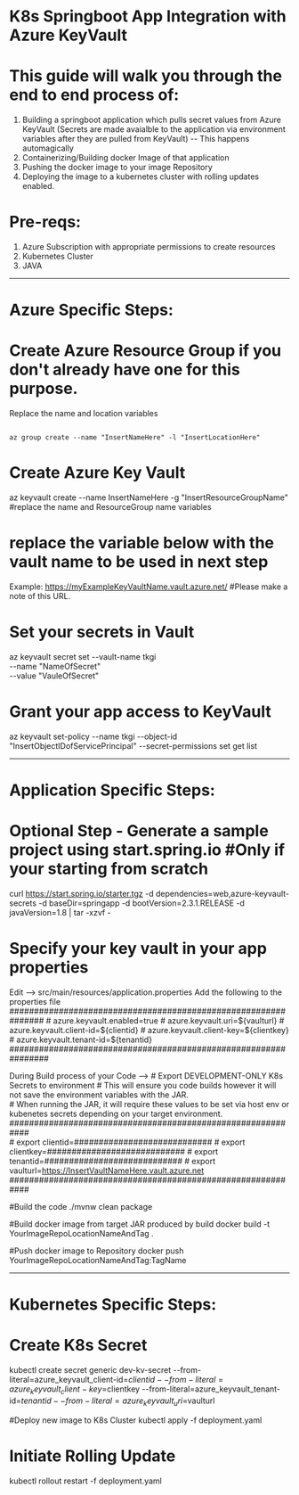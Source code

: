 # K8s Springboot App Integration with Azure KeyVault


# This guide will walk you through the end to end process of: 
1. Building a springboot application which pulls secret values from Azure KeyVault 
    (Secrets are made avaialble to the application via environment variables after they are pulled from KeyVault)  -- This happens automagically 
2. Containerizing/Building docker Image of that application
3. Pushing the docker image to your image Repository
4. Deploying the image to a kubernetes cluster with rolling updates enabled.   


# Pre-reqs: 
1.  Azure Subscription with appropriate permissions to create resources
2.  Kubernetes Cluster 
3.  JAVA 
---------------------------------------------------------------------------------------------------------------------------------------


# Azure Specific Steps: 


# Create Azure Resource Group if you don't already have one for this purpose.   
Replace the name and location variables 
<pre><code>
az group create --name "InsertNameHere" -l "InsertLocationHere"    
</code></pre>

# Create Azure Key Vault  
az keyvault create --name InsertNameHere -g "InsertResourceGroupName"   #replace the name and ResourceGroup name variables

#  replace the variable below with the vault name to be used in next step
  Example: https://myExampleKeyVaultName.vault.azure.net/  #Please make a note of this URL.   

# Set your secrets in Vault 
 az keyvault secret set --vault-name tkgi \
     --name "NameOfSecret" \
     --value "VauleOfSecret"

# Grant your app access to KeyVault 
az keyvault set-policy --name tkgi --object-id "InsertObjectIDofServicePrincipal"  --secret-permissions set get list

---------------------------------------------------------------------------------------------------------------------------------------

# Application Specific Steps: 


# Optional Step - Generate a sample project using start.spring.io    #Only if your starting from scratch 
curl https://start.spring.io/starter.tgz -d dependencies=web,azure-keyvault-secrets -d baseDir=springapp -d bootVersion=2.3.1.RELEASE -d javaVersion=1.8 | tar -xzvf -


# Specify your key vault in your app properties 
 Edit —>  src/main/resources/application.properties
 Add the following to the properties file
    ###############################################################
    #               azure.keyvault.enabled=true
    #               azure.keyvault.uri=${vaulturl}
    #               azure.keyvault.client-id=${clientid}
    #               azure.keyvault.client-key=${clientkey}
    #               azure.keyvault.tenant-id=${tenantid}
    ################################################################

During Build process of your Code --> 
                                    # Export DEVELOPMENT-ONLY K8s Secrets to environment 
                                    # This will ensure you code builds however it will not save the environment variables with the JAR.   
                                    # When running the JAR, it will require these values to be set via host env or kubenetes secrets depending on your target environment.  
                                ############################################################    
                                #    export clientid=############################
                                #    export clientkey=############################
                                #    export tenantid=############################
                                #    export vaulturl=https://InsertVaultNameHere.vault.azure.net
                                ############################################################    

#Build the code
./mvnw clean package 

#Build docker image from target JAR produced by build
docker build -t YourImageRepoLocationNameAndTag .

#Push docker image to Repository 
docker push YourImageRepoLocationNameAndTag:TagName

---------------------------------------------------------------------------------------------------------------------------------------


# Kubernetes Specific Steps: 


# Create K8s Secret 
kubectl create secret generic dev-kv-secret --from-literal=azure_keyvault_client-id=$clientid --from-literal=azure_keyvault_client-key=$clientkey --from-literal=azure_keyvault_tenant-id=$tenantid --from-literal=azure_keyvault_uri=$vaulturl


#Deploy new image to K8s Cluster 
kubectl apply -f deployment.yaml

# Initiate Rolling Update 
kubectl rollout restart -f deployment.yaml